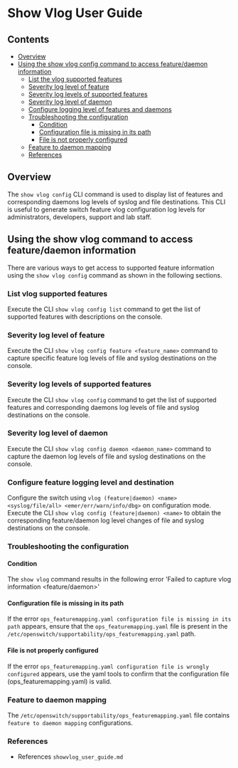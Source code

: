 # Show Vlog User Guide

## Contents

- [Overview](#overview)
- [Using the show vlog config command to access feature/daemon information](#using-the-show-vlog-command-to-access-feature-daemon-information)
    - [List the vlog supported features](#list-vlog-supported-features)
    - [Severity log level  of feature](#severity-log-level-of-feature)
    - [Severity log levels of supported features](#severit-log-levels-of-supported-features)
    - [Severity log level of daemon](#log-level-severity-of-daemon)
    - [Configure logging level of features and daemons](#configure-logging-level-of-features-and-daemons)
    - [Troubleshooting the configuration](#troubleshooting-the-configuration)
         - [Condition](#condition)
         - [Configuration file is missing in its path](#configuration-file-is-missing-in-its-path)
         - [File is not properly configured](#file-is-not-properly-configured)
    - [Feature to daemon mapping](#feature-to-daemon-mapping)
	- [References](#references)

## Overview

The `show vlog config` CLI command is used to display list of features and corresponding daemons log levels of syslog and file destinations. This CLI is useful to generate switch feature vlog configuration log levels for administrators, developers, support and lab staff.

## Using the show vlog command to access feature/daemon information

There are various ways to get access to supported feature information using the `show vlog config` command as shown in the following sections.

### List vlog supported features
Execute the CLI `show vlog config list` command to get the list of supported features with descriptions on the console.

### Severity log level  of feature
Execute the CLI `show vlog config feature <feature_name>` command to capture specific feature log levels of file and syslog destinations on the console.

### Severity log levels of supported features
Execute the CLI `show vlog config` command to get the list of supported features and corresponding daemons log levels of file and syslog destinations on the console.

### Severity log level of daemon
Execute the CLI `show vlog config daemon <daemon_name>` command to capture the daemon log levels of file and syslog destinations on the console.

### Configure feature logging level and destination
Configure the switch using
`vlog (feature|daemon) <name> <syslog/file/all> <emer/err/warn/info/dbg>` on configuration mode.
Execute the CLI `show vlog config (feature|daemon) <name>` to obtain the corresponding feature/daemon log level changes of file and syslog destinations on the console.

### Troubleshooting the configuration

#### Condition
The `show vlog` command results in the following error
'Failed to capture vlog information <feature/daemon>'

#### Configuration file is missing in its path
If the error `ops_featuremapping.yaml configuration file is missing in its path` appears, ensure that the `ops_featuremapping.yaml` file is present in the `/etc/openswitch/supportability/ops_featuremapping.yaml` path.

#### File is not properly configured
If the error `ops_featuremapping.yaml configuration file is wrongly configured` appears,
use the yaml tools to confirm that the configuration file (ops_featuremapping.yaml) is valid.

### Feature to daemon mapping
The `/etc/openswitch/supportability/ops_featuremapping.yaml` file contains `feature to daemon mapping` configurations.

### References
* References `showvlog_user_guide.md`
